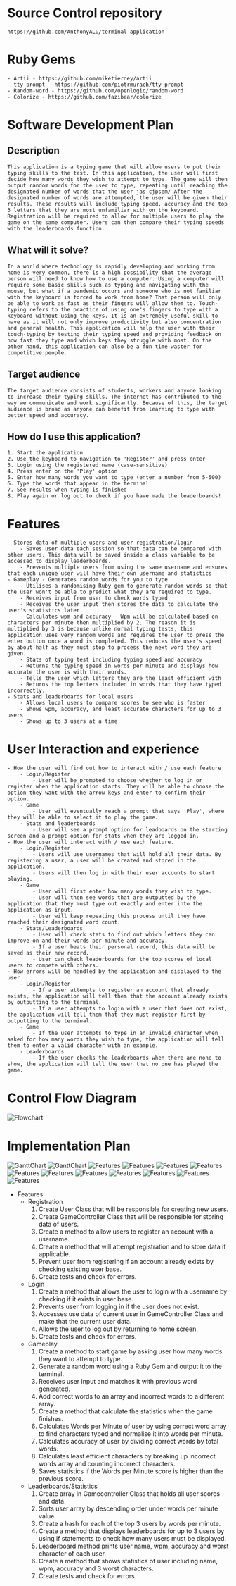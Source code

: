 # Source Control repository
    https://github.com/AnthonyALu/terminal-application

# Ruby Gems
    - Artii - https://github.com/miketierney/artii
    - tty-prompt - https://github.com/piotrmurach/tty-prompt
    - Random-word - https://github.com/openlogic/random-word
    - Colorize - https://github.com/fazibear/colorize

# Software Development Plan

## Description
    This application is a typing game that will allow users to put their typing skills to the test. In this application, the user will first decide how many words they wish to attempt to type. The game will then output random words for the user to type, repeating until reaching the designated number of words that the user jas cjpsem/ After the designated number of words are attempted, the user will be given their results. These results will include typing speed, accuracy and the top 3 letters that they are most unfamiliar with on the keyboard. Registration will be required to allow for multiple users to play the game on the same computer. Users can then compare their typing speeds with the leaderboards function.

## What will it solve?
    In a world where technology is rapidly developing and working from home is very common, there is a high possibility that the average person will need to know how to use a computer. Using a computer will require some basic skills such as typing and navigating with the mouse, but what if a pandemic occurs and someone who is not familiar with the keyboard is forced to work from home? That person will only be able to work as fast as their fingers will allow them to. Touch-typing refers to the practice of using one's fingers to type with a keyboard without using the keys. It is an extremely useful skill to have as it will not only improve productivity but also concentration and general health. This application will help the user with their touch-typing by testing their typing speed and providing feedback on how fast they type and which keys they struggle with most. On the other hand, this application can also be a fun time-waster for competitive people. 

## Target audience
    The target audience consists of students, workers and anyone looking to increase their typing skills. The internet has contributed to the way we communicate and work significantly. Because of this, the target audience is broad as anyone can benefit from learning to type with better speed and accuracy.

## How do I use this application?
    1. Start the application
    2. Use the keyboard to navigation to 'Register' and press enter
    3. Login using the registered name (case-sensitive)
    4. Press enter on the 'Play' option
    5. Enter how many words you want to type (enter a number from 5-500)
    6. Type the words that appear in the terminal
    7. See results when typing is finished
    8. Play again or log out to check if you have made the leaderboards!


# Features
    - Stores data of multiple users and user registration/login
        - Saves user data each session so that data can be compared with other users. This data will be saved inside a class variable to be accessed to display leaderboards. 
        - Prevents multiple users from using the same username and ensures that each unique user will have their own username and statistics
    - Gameplay - Generates random words for you to type
        - Utilises a randomising Ruby gem to generate random words so that the user won't be able to predict what they are required to type. 
        - Receives input from user to check words typed
        - Receives the user input then stores the data to calculate the user's statistics later.
        - Calculates wpm and accuracy - Wpm will be calculated based on characters per minute then multiplied by 2. The reason it is multiplied by 3 is because unlike normal typing tests, this application uses very random words and requires the user to press the enter button once a word is completed. This reduces the user's speed by about half as they must stop to process the next word they are given. 
        - Stats of typing test including typing speed and accuracy
        - Returns the typing speed in words per minute and displays how accurate the user is with their words.
        - Tells the user which letters they are the least efficient with
        - Returns the top letters included in words that they have typed incorrectly. 
    - Stats and leaderboards for local users
        - Allows local users to compare scores to see who is faster
        - Shows wpm, accuracy, and least accurate characters for up to 3 users
        - Shows up to 3 users at a time
    
# User Interaction and experience
    - How the user will find out how to interact with / use each feature
        - Login/Register
            - User will be prompted to choose whether to log in or register when the application starts. They will be able to choose the option they want with the arrow keys and enter to confirm their option.
        - Game
            - User will eventually reach a prompt that says 'Play', where they will be able to select it to play the game. 
        - Stats and leaderboards
            - User will see a prompt option for leadboards on the starting screen and a prompt option for stats when they are logged in.
    - How the user will interact with / use each feature.
        - Login/Register
            - Users will use usernames that will hold all their data. By registering a user, a user will be created and stored in the application.
            - Users will then log in with their user accounts to start playing.
        - Game
            - User will first enter how many words they wish to type.
            - User will then see words that are outputted by the application that they must type out exactly and enter into the application as input.
            - User will keep repeating this process until they have reached their designated word count.
        - Stats/Leaderboards
            - User will check stats to find out which letters they can improve on and their words per minute and accuracy.
            - If a user beats their personal record, this data will be saved as their new record.
            - User can check leaderboards for the top scores of local users to compete with others.
    - How errors will be handled by the application and displayed to the user
        - Login/Register
            - If a user attempts to register an account that already exists, the application will tell them that the account already exists by outputting to the terminal.
            - If a user attempts to login with a user that does not exist, the application will tell them that they must register first by outputting to the terminal. 
        - Game
            - If the user attempts to type in an invalid character when asked for how many words they wish to type, the application will tell them to enter a valid character with an example.
        - Leaderboards
            - If the user checks the leaderboards when there are none to show, the application will tell the user that no one has played the game.

# Control Flow Diagram

![Flowchart](docs/FlowChart.png)

# Implementation Plan

![GanttChart](/docs/Screenshots/GanttChart1.png)
![GanttChart](/docs/Screenshots/GanttChart2.png)
![Features](/docs/Screenshots/Registration_Complete.png)
![Features](/docs/Screenshots/Registration_Log.png)
![Features](/docs/Screenshots/Login_Complete.png)
![Features](/docs/Screenshots/Login_Log.png)
![Features](/docs/Screenshots/Gameplay_Complete.png)
![Features](/docs/Screenshots/Gameplay_Log.png)
![Features](/docs/Screenshots/Leaderboards_Complete.png)
![Features](/docs/Screenshots/Leaderboards_Log.png)
![Features](/docs/Screenshots/GanttChart_Complete.png)
![Features](/docs/Screenshots/GanttChart_Complete2.png)
![Features](/docs/Screenshots/Trello_Complete.png)

 - Features
    - Registration
        1. Create User Class that will be responsible for creating new users.
        2. Create GameController Class that will be responsible for storing data of users.
        3. Create a method to allow users to register an account with a username.
        4. Create a method that will attempt registration and to store data if applicable.
        5. Prevent user from registering if an account already exists by checking existing user base.
        6. Create tests and check for errors.
    - Login
        1. Create a method that allows the user to login with a username by checking if it exists in user base.
        2. Prevents user from logging in if the user does not exist.
        3. Accesses use data of current user in GameController Class and make that the current user data.
        4. Allows the user to log out by returning to home screen.
        5. Create tests and check for errors.
    - Gameplay
        1. Create a method to start game by asking user how many words they want to attempt to type.
        2. Generate a random word using a Ruby Gem and output it to the terminal. 
        3. Receives user input and matches it with previous word generated.
        4. Add correct words to an array and incorrect words to a different array. 
        5. Create a method that calculate the statistics when the game finishes.
        6. Calculates Words per Minute of user by using correct word array to find characters typed and normalise it into words per minute.
        7. Calculates accuracy of user by dividing correct words by total words.
        8. Calculates least efficient characters by breaking up incorrect words array and counting incorrect characters.
        9. Saves statistics if the Words per Minute score is higher than the previous score.
    - Leaderboards/Statistics
        1. Create array in Gamecontroller Class that holds all user scores and data.
        2. Sorts user array by descending order under words per minute value. 
        3. Create a hash for each of the top 3 users by words per minute.
        4. Create a method that displays leaderboards for up to 3 users by using if statements to check how many users must be displayed. 
        5. Leaderboard method prints user name, wpm, accuracy and worst character of each user. 
        6. Create a method that shows statistics of user including name, wpm, accuracy and 3 worst characters.
        7. Create tests and check for errors. 



